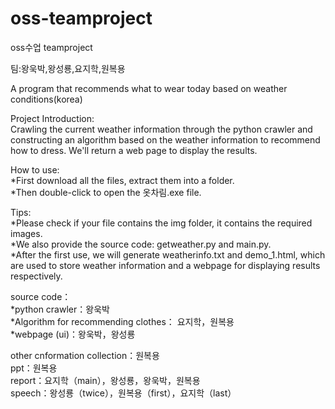 # oss-teamproject
oss수업 teamproject

팀:왕욱박,왕성룡,요지학,원복용

A program that recommends what to wear today based on weather conditions(korea)

Project Introduction:<br>
  Crawling the current weather information through the python crawler and constructing an algorithm based on the weather information to recommend how to dress.
  We'll return a web page to display the results.
  
How to use:<br>
  *First download all the files, extract them into a folder.<br> 
  *Then double-click to open the 옷차림.exe file.<br>
  
  Tips:<br> 
    *Please check if your file contains the img folder, it contains the required images.<br>
    *We also provide the source code: getweather.py and main.py.<br>
    *After the first use, we will generate weatherinfo.txt and demo_1.html, which are used to store weather information and a webpage for displaying results respectively.<br>
    
    
source code：<br>
  *python crawler：왕욱박<br>
  *Algorithm for recommending clothes： 요지학，원복용<br>
  *webpage (ui)：왕욱박，왕성룡<br>
  
other cnformation collection：원복용<br>
ppt：원복용<br>
report：요지학（main），왕성룡，왕욱박，원복용<br>
speech：왕성룡（twice），원복용（first），요지학（last）<br>
